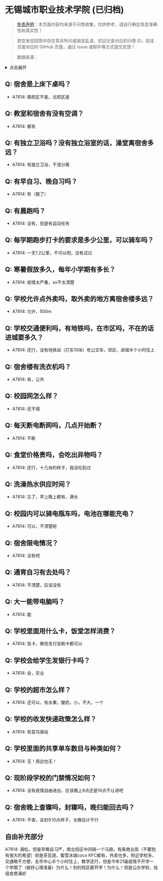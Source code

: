 # 无锡城市职业技术学院 (已归档)

> [免责声明](https://colleges.chat/#_3)：本页面内容均来源于问卷收集，仅供参考，请自行确定信息准确性和真实性！

> 若您发现回答中存在答非所问或胡言乱语，欢迎记录对应的问卷 ID，前往页面对应的 GitHub 页面，通过 issue 或邮件等方式提交反馈！

> 数据来源：

<details><summary>点击展开</summary>
<ul>
<li>A7814: 匿名 (2022 年 06 月)</li>
</ul>
</details>

## Q: 宿舍是上床下桌吗？

- A7814: 南校区不是，北校区是

## Q: 教室和宿舍有没有空调？

- A7814: 都有

## Q: 有独立卫浴吗？没有独立浴室的话，澡堂离宿舍多远？

- A7814: 有独立卫浴，干湿分离

## Q: 有早自习、晚自习吗？

- A7814: 有（服了）

## Q: 有晨跑吗？

- A7814: 没有，但是有运动任务

## Q: 每学期跑步打卡的要求是多少公里，可以骑车吗？

- A7814: 一天1.2公里，不可以吧，没有试过

## Q: 寒暑假放多久，每年小学期有多长？

- A7814: 疫情太严重，so不太清楚

## Q: 学校允许点外卖吗，取外卖的地方离宿舍楼多远？

- A7814: 允许，500m

## Q: 学校交通便利吗，有地铁吗，在市区吗，不在的话进城要多久？

- A7814: 还行，没有地铁站（打车10块）有公交车，郊区，进城半个小时往上

## Q: 宿舍楼有洗衣机吗？

- A7814: 有，公共

## Q: 校园网怎么样？

- A7814: 还不错

## Q: 每天断电断网吗，几点开始断？

- A7814: 不断

## Q: 食堂价格贵吗，会吃出异物吗？

- A7814: 还行，十几块的样子，我没吃到过

## Q: 洗澡热水供应时间？

- A7814: 忘了，早上晚上都有，满长

## Q: 校园内可以骑电瓶车吗，电池在哪能充电？

- A7814: 可以，不清楚呢

## Q: 宿舍限电情况？

- A7814: 没有吧

## Q: 通宵自习有去处吗？

- A7814: 不清楚，应该没有

## Q: 大一能带电脑吗？

- A7814: 能

## Q: 学校里面用什么卡，饭堂怎样消费？

- A7814: 饭卡，微信支付宝刷卡都可以

## Q: 学校会给学生发银行卡吗？

- A7814: 会，农业

## Q: 学校的超市怎么样？

- A7814: 还可以，有水果，酸奶，小，不大，一个

## Q: 学校的收发快递政策怎么样？

- A7814: 有菜鸟驿站

## Q: 学校里面的共享单车数目与种类如何？

- A7814: 无！周边也无！

## Q: 现阶段学校的门禁情况如何？

- A7814: 没有疫情自由进出，应该晚上9点还是10点不让进吧

## Q: 宿舍晚上查寝吗，封寝吗，晚归能回去吗？

- A7814: 不查，会封9.10点样子，太晚估计不行

## 自由补充部分

A7814: 满松，但是早晚自习严，南北校区中间隔一个马路，有条商业街（不要抱有很大的希望）但是茶百道，蜜雪冰城coco KFC都有，外卖也多，附近学校多，交通略不方便，去市中心半个小时往上，教学还行，但是今年21届疫情不开学一个学期了（做好心理准备）为什么！别的校区都开学！为什么！但是公办学校，给宿舍费满好